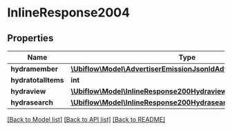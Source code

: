 # InlineResponse2004

## Properties
Name | Type | Description | Notes
------------ | ------------- | ------------- | -------------
**hydramember** | [**\Ubiflow\Model\AdvertiserEmissionJsonldAdvertiserEmissionRead[]**](AdvertiserEmissionJsonldAdvertiserEmissionRead.md) |  | 
**hydratotalItems** | **int** |  | [optional] 
**hydraview** | [**\Ubiflow\Model\InlineResponse200Hydraview**](InlineResponse200Hydraview.md) |  | [optional] 
**hydrasearch** | [**\Ubiflow\Model\InlineResponse200Hydrasearch**](InlineResponse200Hydrasearch.md) |  | [optional] 

[[Back to Model list]](../../README.md#documentation-for-models) [[Back to API list]](../../README.md#documentation-for-api-endpoints) [[Back to README]](../../README.md)

